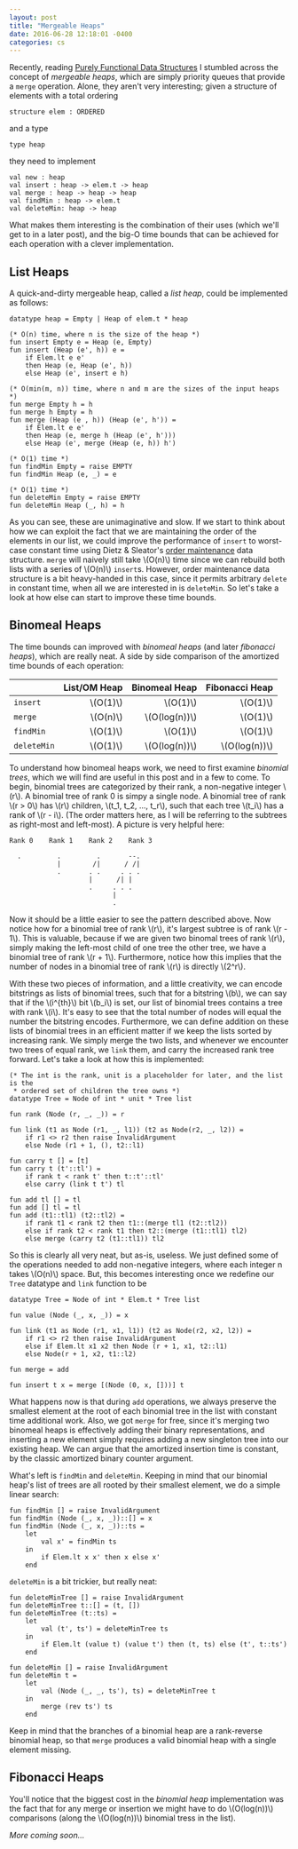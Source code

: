 ```yaml
---
layout: post
title: "Mergeable Heaps"
date: 2016-06-28 12:18:01 -0400
categories: cs
---
```


Recently, reading [Purely Functional Data
Structures](https://www.amazon.com/Purely-Functional-Structures-Chris-Okasaki/dp/0521663504)
I stumbled across the concept of _mergeable heaps_, which are simply
priority queues that provide a `merge` operation. Alone, they aren't very
interesting; given a structure of elements with a total ordering

```
structure elem : ORDERED
```

and a type

```
type heap
```

they need to implement

```
val new : heap
val insert : heap -> elem.t -> heap
val merge : heap -> heap -> heap
val findMin : heap -> elem.t
val deleteMin: heap -> heap
```

What makes them interesting is the combination of their uses (which we'll get
to in a later post), and the big-O time bounds that can be achieved for each
operation with a clever implementation.

## List Heaps

A quick-and-dirty mergeable heap, called a _list heap_, could be implemented
as follows:

```
datatype heap = Empty | Heap of elem.t * heap

(* O(n) time, where n is the size of the heap *)
fun insert Empty e = Heap (e, Empty)
fun insert (Heap (e', h)) e =
    if Elem.lt e e'
    then Heap (e, Heap (e', h))
    else Heap (e', insert e h)

(* O(min(m, n)) time, where n and m are the sizes of the input heaps *)
fun merge Empty h = h
fun merge h Empty = h
fun merge (Heap (e , h)) (Heap (e', h')) =
    if Elem.lt e e'
    then Heap (e, merge h (Heap (e', h')))
    else Heap (e', merge (Heap (e, h)) h')

(* O(1) time *)
fun findMin Empty = raise EMPTY
fun findMin Heap (e, _) = e

(* O(1) time *)
fun deleteMin Empty = raise EMPTY
fun deleteMin Heap (_, h) = h
```

As you can see, these are unimaginative and slow. If we start to
think about how we can exploit the fact that we are maintaining the order of
the elements in our list, we could improve the performance of `insert` to
worst-case constant time using Dietz & Sleator's [order
maintenance](http://www.cs.cmu.edu/~sleator/papers/maintaining-order.pdf) data
structure. `merge` will naively still take \\(O(n)\\) time since we can rebuild
both lists with a series of \\(O(n)\\) `insert`s. However, order maintenance
data structure is a bit heavy-handed in this case, since it permits arbitrary
`delete` in constant time, when all we are interested in is `deleteMin`. So
let's take a look at how else can start to improve these time bounds.

## Binomeal Heaps

The time bounds can improved with _binomeal heaps_ (and later
_fibonacci heaps_), which are really neat. A side by side comparison of
the amortized time bounds of each operation:

|             | List/OM Heap  | Binomeal Heap     | Fibonacci Heap     |
|-------------|--------------:|------------------:|-------------------:|
| `insert`    | \\(O(1)\\)    |        \\(O(1)\\) |          \\(O(1)\\)|
| `merge`     | \\(O(n)\\)    |   \\(O(log(n))\\) |          \\(O(1)\\)|
| `findMin`   | \\(O(1)\\)    |        \\(O(1)\\) |          \\(O(1)\\)|
| `deleteMin` | \\(O(1)\\)    |   \\(O(log(n))\\) |      \\(O(log(n))\\)|

To understand how binomeal heaps work, we need to first examine _binomial
trees_, which we will find are useful in this post and in a few to come.
To begin, binomial trees are categorized by their rank, a non-negative
integer \\(r\\). A binomial tree of rank 0 is simpy a single node. A binomial tree of
rank \\(r > 0\\) has \\(r\\) children, \\(t_1, t_2, ..., t_r\\), such that each
tree \\(t_i\\) has a rank of \\(r - i\\). (The order matters here, as I will
be referring to the subtrees as right-most and left-most). A picture is very
helpful here:

```
Rank 0    Rank 1    Rank 2    Rank 3

  .         .         .       --.
            |        /|      / /|
            .       . .     . . .
                    |      /| |
                    .     . . .
                          |
                          .

```

Now it should be a little easier to see the pattern described above. Now notice
how for a binomial tree of rank \\(r\\), it's largest subtree is of rank
\\(r - 1\\). This is valuable, because if we are given two binomal trees of
rank \\(r\\), simply making the left-most child of one tree the other tree, we
have a binomial tree of rank \\(r + 1\\). Furthermore, notice how this implies
that the number of nodes in a binomial tree of rank \\(r\\) is directly
\\(2^r\\).

With these two pieces of information, and a little creativity, we can encode
bitstrings as lists of binomial trees, such that for a bitstring \\(b\\), we can say
that if the \\(i^{th}\\) bit \\(b_i\\) is set, our list of binomial trees contains
a tree with rank \\(i\\). It's easy to see that the total number of nodes will
equal the number the bitstring encodes. Furthermore, we can define addition
on these lists of binomial trees in an efficient matter if we keep the lists
sorted by increasing rank. We simply merge the two lists, and whenever we
encounter two trees of equal rank, we `link` them, and carry the increased rank
tree forward. Let's take a look at how this is implemented:

```
(* The int is the rank, unit is a placeholder for later, and the list is the
 * ordered set of children the tree owns *)
datatype Tree = Node of int * unit * Tree list

fun rank (Node (r, _, _)) = r

fun link (t1 as Node (r1, _, l1)) (t2 as Node(r2, _, l2)) =
    if r1 <> r2 then raise InvalidArgument
    else Node (r1 + 1, (), t2::l1)

fun carry t [] = [t]
fun carry t (t'::tl') =
    if rank t < rank t' then t::t'::tl'
    else carry (link t t') tl

fun add tl [] = tl
fun add [] tl = tl
fun add (t1::tl1) (t2::tl2) =
    if rank t1 < rank t2 then t1::(merge tl1 (t2::tl2))
    else if rank t2 < rank t1 then t2::(merge (t1::tl1) tl2)
    else merge (carry t2 (t1::tl1)) tl2
```

So this is clearly all very neat, but as-is, useless. We just defined
some of the operations needed to add non-negative integers, where each
integer n takes \\(O(n)\\) space. But, this becomes interesting once we redefine
our `Tree` datatype and `link` function to be

```
datatype Tree = Node of int * Elem.t * Tree list

fun value (Node (_, x, _)) = x

fun link (t1 as Node (r1, x1, l1)) (t2 as Node(r2, x2, l2)) =
    if r1 <> r2 then raise InvalidArgument
    else if Elem.lt x1 x2 then Node (r + 1, x1, t2::l1)
    else Node(r + 1, x2, t1::l2)

fun merge = add

fun insert t x = merge [(Node (0, x, []))] t
```

What happens now is that during `add` operations, we always preserve
the smallest element at the root of each binomial tree in the list with
constant time additional work. Also, we got `merge` for free, since it's
merging two binomeal heaps is effectively adding their binary representations,
and inserting a new element simply requires adding a new singleton tree into
our existing heap. We can argue that the amortized insertion time is constant,
by the classic amortized binary counter argument.

What's left is `findMin` and `deleteMin`. Keeping in mind that our binomial
heap's list of trees are all rooted by their smallest element, we do a simple
linear search:

```
fun findMin [] = raise InvalidArgument
fun findMin (Node (_, x, _))::[] = x
fun findMin (Node (_, x, _))::ts =
    let
        val x' = findMin ts
    in
        if Elem.lt x x' then x else x'
    end
```

`deleteMin` is a bit trickier, but really neat:

```
fun deleteMinTree [] = raise InvalidArgument
fun deleteMinTree t::[] = (t, [])
fun deleteMinTree (t::ts) =
    let
        val (t', ts') = deleteMinTree ts
    in
        if Elem.lt (value t) (value t') then (t, ts) else (t', t::ts')
    end

fun deleteMin [] = raise InvalidArgument
fun deleteMin t =
    let
        val (Node (_, _, ts'), ts) = deleteMinTree t
    in
        merge (rev ts') ts
    end
```

Keep in mind that the branches of a binomial heap are a rank-reverse binomial
heap, so that `merge` produces a valid binomial heap with a single element
missing.

## Fibonacci Heaps

You'll notice that the biggest cost in the _binomial heap_ implementation was
the fact that for any merge or insertion we might have to do \\(O(log(n))\\) 
comparisons (along the \\(O(log(n))\\) binomial tress in the list). 

_More coming soon..._
